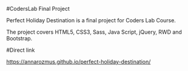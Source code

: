 #CodersLab Final Project

Perfect Holiday Destination is a final project for Coders Lab Course. 		
 
The project covers HTML5, CSS3, Sass, Java Script, jQuery, RWD and Bootstrap.

#Direct link

https://annarozmus.github.io/perfect-holiday-destination/
